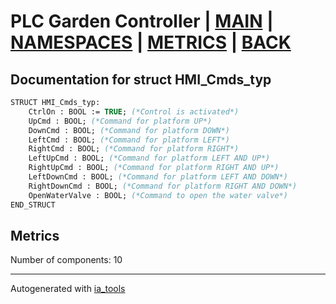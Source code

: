 # PLC Garden Controller | [MAIN] | [NAMESPACES] | [METRICS] | [BACK]  

## Documentation for struct HMI_Cmds_typ  

```pascal
STRUCT HMI_Cmds_typ:
    CtrlOn : BOOL := TRUE; (*Control is activated*)
    UpCmd : BOOL; (*Command for platform UP*)
    DownCmd : BOOL; (*Command for platform DOWN*)
    LeftCmd : BOOL; (*Command for platform LEFT*)
    RightCmd : BOOL; (*Command for platform RIGHT*)
    LeftUpCmd : BOOL; (*Command for platform LEFT AND UP*)
    RightUpCmd : BOOL; (*Command for platform RIGHT AND UP*)
    LeftDownCmd : BOOL; (*Command for platform LEFT AND DOWN*)
    RightDownCmd : BOOL; (*Command for platform RIGHT AND DOWN*)
    OpenWaterValve : BOOL; (*Command to open the water valve*)
END_STRUCT
```

## Metrics  

Number of components: 10  

---
Autogenerated with [ia_tools](https://github.com/tkucic/ia_tools)  

[MAIN]: ../../../../index_st.md
[NAMESPACES]: ../../nsList_st.md
[METRICS]: ../../../metrics_st.md
[BACK]: ../nsMain_st.md

